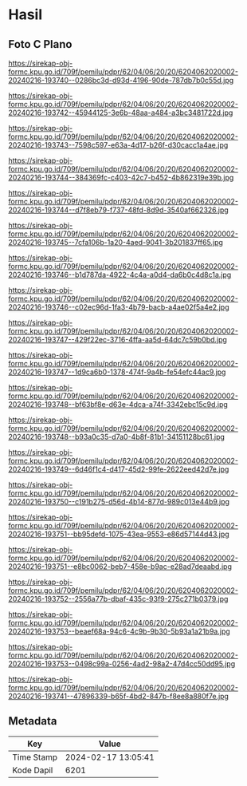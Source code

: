 # Hasil

## Foto C Plano

https://sirekap-obj-formc.kpu.go.id/709f/pemilu/pdpr/62/04/06/20/20/6204062020002-20240216-193740--0286bc3d-d93d-4196-90de-787db7b0c55d.jpg

https://sirekap-obj-formc.kpu.go.id/709f/pemilu/pdpr/62/04/06/20/20/6204062020002-20240216-193742--45944125-3e6b-48aa-a484-a3bc3481722d.jpg

https://sirekap-obj-formc.kpu.go.id/709f/pemilu/pdpr/62/04/06/20/20/6204062020002-20240216-193743--7598c597-e63a-4d17-b26f-d30cacc1a4ae.jpg

https://sirekap-obj-formc.kpu.go.id/709f/pemilu/pdpr/62/04/06/20/20/6204062020002-20240216-193744--384369fc-c403-42c7-b452-4b862319e39b.jpg

https://sirekap-obj-formc.kpu.go.id/709f/pemilu/pdpr/62/04/06/20/20/6204062020002-20240216-193744--d7f8eb79-f737-48fd-8d9d-3540af662326.jpg

https://sirekap-obj-formc.kpu.go.id/709f/pemilu/pdpr/62/04/06/20/20/6204062020002-20240216-193745--7cfa106b-1a20-4aed-9041-3b201837ff65.jpg

https://sirekap-obj-formc.kpu.go.id/709f/pemilu/pdpr/62/04/06/20/20/6204062020002-20240216-193746--b1d787da-4922-4c4a-a0d4-da6b0c4d8c1a.jpg

https://sirekap-obj-formc.kpu.go.id/709f/pemilu/pdpr/62/04/06/20/20/6204062020002-20240216-193746--c02ec96d-1fa3-4b79-bacb-a4ae02f5a4e2.jpg

https://sirekap-obj-formc.kpu.go.id/709f/pemilu/pdpr/62/04/06/20/20/6204062020002-20240216-193747--429f22ec-3716-4ffa-aa5d-64dc7c59b0bd.jpg

https://sirekap-obj-formc.kpu.go.id/709f/pemilu/pdpr/62/04/06/20/20/6204062020002-20240216-193747--1d9ca6b0-1378-474f-9a4b-fe54efc44ac9.jpg

https://sirekap-obj-formc.kpu.go.id/709f/pemilu/pdpr/62/04/06/20/20/6204062020002-20240216-193748--bf63bf8e-d63e-4dca-a74f-3342ebc15c9d.jpg

https://sirekap-obj-formc.kpu.go.id/709f/pemilu/pdpr/62/04/06/20/20/6204062020002-20240216-193748--b93a0c35-d7a0-4b8f-81b1-34151128bc61.jpg

https://sirekap-obj-formc.kpu.go.id/709f/pemilu/pdpr/62/04/06/20/20/6204062020002-20240216-193749--6d46f1c4-d417-45d2-99fe-2622eed42d7e.jpg

https://sirekap-obj-formc.kpu.go.id/709f/pemilu/pdpr/62/04/06/20/20/6204062020002-20240216-193750--c191b275-d56d-4b14-877d-989c013e44b9.jpg

https://sirekap-obj-formc.kpu.go.id/709f/pemilu/pdpr/62/04/06/20/20/6204062020002-20240216-193751--bb95defd-1075-43ea-9553-e86d57144d43.jpg

https://sirekap-obj-formc.kpu.go.id/709f/pemilu/pdpr/62/04/06/20/20/6204062020002-20240216-193751--e8bc0062-beb7-458e-b9ac-e28ad7deaabd.jpg

https://sirekap-obj-formc.kpu.go.id/709f/pemilu/pdpr/62/04/06/20/20/6204062020002-20240216-193752--2556a77b-dbaf-435c-93f9-275c271b0379.jpg

https://sirekap-obj-formc.kpu.go.id/709f/pemilu/pdpr/62/04/06/20/20/6204062020002-20240216-193753--beaef68a-94c6-4c9b-9b30-5b93a1a21b9a.jpg

https://sirekap-obj-formc.kpu.go.id/709f/pemilu/pdpr/62/04/06/20/20/6204062020002-20240216-193753--0498c99a-0256-4ad2-98a2-47d4cc50dd95.jpg

https://sirekap-obj-formc.kpu.go.id/709f/pemilu/pdpr/62/04/06/20/20/6204062020002-20240216-193741--47896339-b65f-4bd2-847b-f8ee8a880f7e.jpg


## Metadata

| Key        | Value               |
| ---------- | ------------------- |
| Time Stamp | 2024-02-17 13:05:41 |
| Kode Dapil | 6201                |



